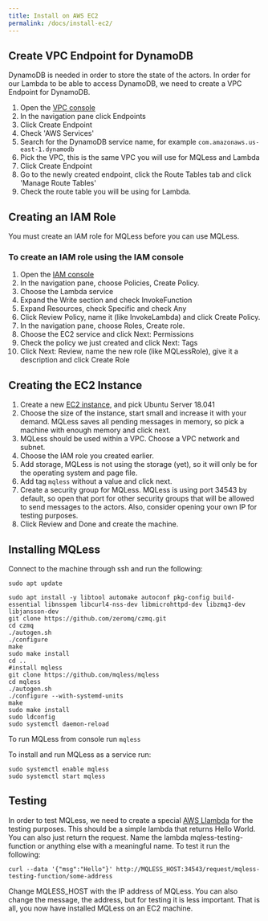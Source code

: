 ```yaml
---
title: Install on AWS EC2
permalink: /docs/install-ec2/
---
```


## Create VPC Endpoint for DynamoDB
DynamoDB is needed in order to store the state of the actors.
In order for our Lambda to be able to access DynamoDB, we need to create a VPC Endpoint for DynamoDB.

1. Open the [VPC console](https://console.aws.amazon.com/vpc)
2. In the navigation pane click Endpoints
3. Click Create Endpoint
4. Check 'AWS Services'
5. Search for the DynamoDB service name, for example `com.amazonaws.us-east-1.dynamodb`
6. Pick the VPC, this is the same VPC you will use for MQLess and Lambda
7. Click Create Endpoint
8. Go to the newly created endpoint, click the Route Tables tab and click 'Manage Route Tables'
9. Check the route table you will be using for Lambda.

## Creating an IAM Role
You must create an IAM role for MQLess before you can use MQLess.

### To create an IAM role using the IAM console
1. Open the [IAM console](https://console.aws.amazon.com/iam/)
2. In the navigation pane, choose Policies, Create Policy.
3. Choose the Lambda service
4. Expand the Write section and check InvokeFunction
5. Expand Resources, check Specific and check Any
6. Click Review Policy, name it (like InvokeLambda) and click Create Policy.
7. In the navigation pane, choose Roles, Create role.
8. Choose the EC2 service and click Next: Permissions
9. Check the policy we just created and click Next: Tags
10. Click Next: Review, name the new role (like MQLessRole), give it a description and click Create Role

## Creating the EC2 Instance
1. Create a new [EC2 instance](https://console.aws.amazon.com/ec2/), and pick Ubuntu Server 18.041
2. Choose the size of the instance, start small and increase it with your demand. MQLess saves all pending messages in memory, so pick a machine with enough memory and click next.
3. MQLess should be used within a VPC. Choose a VPC network and subnet.
4. Choose the IAM role you created earlier.
5. Add storage, MQLess is not using the storage (yet), so it will only be for the operating system and page file.
6. Add tag `mqless` without a value and click next.
7. Create a security group for MQLess. MQLess is using port 34543 by default, so open that port for other security groups that will be allowed to send messages to the actors. Also, consider opening your own IP for testing purposes.
8. Click Review and Done and create the machine.

## Installing MQLess
Connect to the machine through ssh and run the following:
```shell
sudo apt update

sudo apt install -y libtool automake autoconf pkg-config build-essential libnsspem libcurl4-nss-dev libmicrohttpd-dev libzmq3-dev libjansson-dev
git clone https://github.com/zeromq/czmq.git
cd czmq
./autogen.sh
./configure
make
sudo make install
cd ..
#install mqless
git clone https://github.com/mqless/mqless
cd mqless
./autogen.sh
./configure --with-systemd-units
make
sudo make install
sudo ldconfig
sudo systemctl daemon-reload
```

To run MQLess from console run `mqless`

To install and run MQLess as a service run:
```shell
sudo systemctl enable mqless
sudo systemctl start mqless
```

## Testing
In order to test MQLess, we need to create a special [AWS Llambda](https://console.aws.amazon.com/ec2/) for the testing purposes. This should be a simple lambda that returns Hello World. You can also just return the request. Name the lambda mqless-testing-function or anything else with a meaningful name. To test it run the following:

```shell
curl --data '{"msg":"Hello"}' http://MQLESS_HOST:34543/request/mqless-testing-function/some-address
```

Change MQLESS_HOST with the IP address of MQLess. You can also change the message, the address, but for testing it is less important.
That is all, you now have installed MQLess on an EC2 machine.
